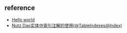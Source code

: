 ## reference

- [Hello world](http://www.nutzam.com/core/dao/hello.html)
- [Nutz Dao实体中索引注解的使用(@TableIndexes@Index)](https://www.cnblogs.com/iyangyuan/p/3784417.html)